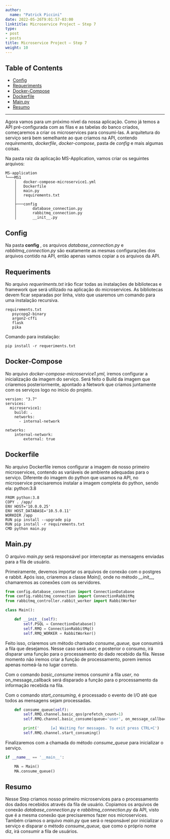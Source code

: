 ```yaml
---
author:
  name: "Patrick Piccini"
date: 2022-05-26T9:01:57-03:00
linktitle: Microservice Project – Step 7
type:
- post
- posts
title: Microservice Project – Step 7
weight: 10
---
```

## Table of Contents
- [Config](#config)
- [Requeriments](#requeriments)
- [Docker-Compose](#docker-compose)
- [Dockerfile](#dockerfile)
- [Main.py](#mainpy)
- [Resumo](#resumo)
---

Agora vamos para um próximo nível da nossa aplicação. Como já temos a API pré-configurada com as filas e as tabelas do banco criados, começaremos a criar os microservices para consumi-las. A arquitetura do serviço será bem semelhante ao que criamos na API, contendo _requirements_, _dockerfile_, _docker-compose_, pasta de _config_ e mais algumas coisas.

Na pasta raiz da aplicação MS-Application, vamos criar os seguintes arquivos:

~~~ Estrutura
MS-application
└───MS1
    │   docker-compose-microservice1.yml
    │   Dockerfile
    │   main.py
    │   requirements.txt
    │
    ├───config
    │       database_connection.py
    │       rabbitmq_connection.py
    │       __init__.py
~~~

## Config

Na pasta **config** , os arquivos _database\_connection.py_ e _rabbitmq\_connection.py_ são exatamente as mesmas configurações dos arquivos contido na API, então apenas vamos copiar a os arquivos da API.

## Requeriments

No arquivo _requeriments.txt_ irão ficar todas as instalações de bibliotecas e framework que será utilizado na aplicação do microservices. As bibliotecas devem ficar separadas por linha, visto que usaremos um comando para uma instalação recursiva.

~~~ requirements
requirements.txt
   psycopg2-binary
   argon2-cffi
   flask
   pika
~~~
Comando para instalação:
~~~ shell
pip install -r requeriments.txt
~~~

## Docker-Compose

No arquivo _docker-compose-microservice1.yml,_ iremos configurar a inicialização da imagem do serviço. Será feito o Build da imagem que criaremos posteriormente, apontado a Network que criamos juntamente com os serviços logo no início do projeto.

~~~ docker
version: "3.7"
services:
  microservice1:
    build: .
    networks:
      - internal-network

networks:
    internal-network:
        external: true
~~~

## Dockerfile

No arquivo Dockerfile iremos configurar a imagem de nosso primeiro microservices, contendo as variáveis de ambiente adequadas para o serviço. Diferente do imagem do python que usamos na API, no microservice precisaremos instalar a imagem completa do python, sendo ela: python:3.8

~~~ docker
FROM python:3.8
COPY . /app/
ENV HOST='10.0.0.25'
ENV HOST_DATABASE='10.5.0.11'
WORKDIR /app
RUN pip install --upgrade pip
RUN pip install -r requirements.txt
CMD python main.py
~~~

## Main.py

O arquivo _main.py_ será responsável por interceptar as mensagens enviadas para a fila de usuário.

Primeiramente, devemos importar os arquivos de conexão com o postgres e rabbit. Após isso, criaremos a classe _Main(),_ onde no método _\_\_init\_\_,_ chamaremos as conexões com os servidores.

~~~ python
from config.database_connection import ConnectionDatabase
from config.rabbitmq_connection import ConnectionRabbitMq
from rabbitmq_controller.rabbit_worker import RabbitWorker

class Main():

    def __init__(self):
        self.PSQL = ConnectionDatabase()
        self.RMQ = ConnectionRabbitMq()
        self.RMQ_WORKER = RabbitWorker()
~~~

Feito isso, criaremos um método chamado _consume\_queue,_ que consumirá a fila que desejamos. Nesse caso será _user,_ e posterior o consumo, irá disparar uma função para o processamento do dado recebido da fila. Nesse momento não iremos criar a função de processamento, porem iremos apenas nomeá-la no lugar correto.

Com o comando _basic\_consume_ iremos consumir a fila _user_, no on\_message\_callback será disparado a função para o processamento da informação recebida na fila.

Com o comando _start\_consuming,_ é processado o evento de I/O até que todos as mensagens sejam processadas.

~~~ python
    def consume_queue(self):
        self.RMQ.channel.basic_qos(prefetch_count=1)
        self.RMQ.channel.basic_consume(queue='user', on_message_callback=self.RMQ_WORKER.callback)

        print('     [⇄] Waiting for messages. To exit press CTRL+C')
        self.RMQ.channel.start_consuming()
~~~

Finalizaremos com a chamada do método _consume\_queue_ para inicializar o serviço.

~~~ python
if __name__ == '__main__':

    MA = Main()
    MA.consume_queue()
~~~

## Resumo

Nesse Step criamos nosso primeiro microservices para o processamento dos dados recebidos através da fila de usuário. Copiamos os arquivos de conexão _database\_connection.py_ e _rabbitmq\_connection.py_ da API, visto que é a mesma conexão que precisaremos fazer nos microservices. Também criamos o arquivo _main.py_ que será o responsável por inicializar o serviço e disparar o método _consume\_queue,_ que como o próprio nome diz, irá consumir a fila de usuários.